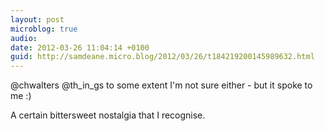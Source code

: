 ```yaml
---
layout: post
microblog: true
audio: 
date: 2012-03-26 11:04:14 +0100
guid: http://samdeane.micro.blog/2012/03/26/t184219200145989632.html
---
```

@chwalters @th_in_gs to some extent I'm not sure either - but it spoke to me :)

A certain bittersweet nostalgia that I recognise.
